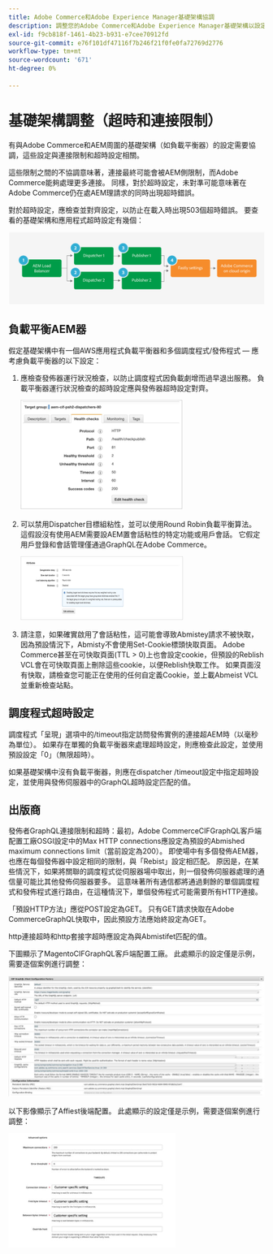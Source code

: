 ```yaml
---
title: Adobe Commerce和Adobe Experience Manager基礎架構協調
description: 調整您的Adobe Commerce和Adobe Experience Manager基礎架構以設定可接受的超時和連接限制。
exl-id: f9cb818f-1461-4b23-b931-e7cee70912fd
source-git-commit: e76f101df47116f7b246f21f0fe0fa72769d2776
workflow-type: tm+mt
source-wordcount: '671'
ht-degree: 0%

---
```


# 基礎架構調整（超時和連接限制）

有與Adobe Commerce和AEM周圍的基礎架構（如負載平衡器）的設定需要協調，這些設定與連接限制和超時設定相關。

這些限制之間的不協調意味著，連接最終可能會被AEM側限制，而Adobe Commerce能夠處理更多連接。 同樣，對於超時設定，未對準可能意味著在Adobe Commerce仍在處AEM理請求的同時出現超時錯誤。

對於超時設定，應檢查並對齊設定，以防止在載入時出現503個超時錯誤。 要查看的基礎架構和應用程式超時設定有幾個：

![描述超時和連接限制的編號圖AEM](../assets/commerce-at-scale/timeout-settings.svg)

## 負載平衡AEM器

假定基礎架構中有一個AWS應用程式負載平衡器和多個調度程式/發佈程式 — 應考慮負載平衡器的以下設定：

1. 應檢查發佈器運行狀況檢查，以防止調度程式因負載劇增而過早退出服務。 負載平衡器運行狀況檢查的超時設定應與發佈器超時設定對齊。

   ![顯示負載平衡AEM器運行狀況檢查的螢幕快照](../assets/commerce-at-scale/health-checks.png)

1. 可以禁用Dispatcher目標組粘性，並可以使用Round Robin負載平衡算法。 這假設沒有使用AEM需要設AEM置會話粘性的特定功能或用戶會話。 它假定用戶登錄和會話管理僅通過GraphQL在Adobe Commerce。

   ![螢幕截圖顯示AEM會話粘性屬性](../assets/commerce-at-scale/session-stickiness.png)

1. 請注意，如果確實啟用了會話粘性，這可能會導致Abmistey請求不被快取，因為預設情況下，Abmisty不會使用Set-Cookie標頭快取頁面。 Adobe Commerce甚至在可快取頁面(TTL > 0)上也會設定cookie，但預設的Reblish VCL會在可快取頁面上刪除這些cookie，以便Reblish快取工作。 如果頁面沒有快取，請檢查您可能正在使用的任何自定義Cookie，並上載Abmeist VCL並重新檢查站點。

## 調度程式超時設定

調度程式「呈現」選項中的/timeout指定訪問發佈實例的連接超AEM時（以毫秒為單位）。 如果存在單獨的負載平衡器來處理超時設定，則應檢查此設定，並使用預設設定「0」（無限超時）。

如果基礎架構中沒有負載平衡器，則應在dispatcher /timeout設定中指定超時設定，並使用與發佈伺服器中的GraphQL超時設定匹配的值。

## 出版商

發佈者GraphQL連接限制和超時：最初，Adobe CommerceCIFGraphQL客戶端配置工廠OSGI設定中的Max HTTP connections應設定為預設的Abmished maximum connections limit（當前設定為200）。 即使場中有多個發佈AEM器，也應在每個發佈器中設定相同的限制，與「Rebist」設定相匹配。 原因是，在某些情況下，如果將關聯的調度程式從伺服器場中取出，則一個發佈伺服器處理的通信量可能比其他發佈伺服器要多。 這意味著所有通信都將通過剩餘的單個調度程式和發佈程式進行路由，在這種情況下，單個發佈程式可能需要所有HTTP連接。

「預設HTTP方法」應從POST設定為GET。 只有GET請求快取在Adobe CommerceGraphQL快取中，因此預設方法應始終設定為GET。

http連接超時和http套接字超時應設定為與Abmistifet匹配的值。

下圖顯示了MagentoCIFGraphQL客戶端配置工廠。 此處顯示的設定僅是示例，需要逐個案例進行調整：

![Commerce整合框架配置設定的螢幕快照](../assets/commerce-at-scale/cif-config.png)

以下影像顯示了Affiest後端配置。 此處顯示的設定僅是示例，需要逐個案例進行調整：

![Apphist的Commerce Admin配置設定螢幕快照](../assets/commerce-at-scale/cif-config-advanced.png)

